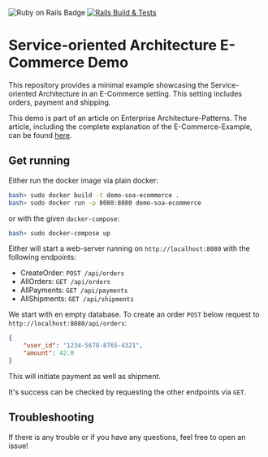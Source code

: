 ![Ruby on Rails Badge](https://img.shields.io/badge/Ruby_on_Rails-7.0-orange)
[![Rails Build & Tests](https://github.com/Beleg-6-EAP/demo-soa-ecommerce/actions/workflows/rails-build-test.yml/badge.svg)](https://github.com/Beleg-6-EAP/demo-soa-ecommerce/actions/workflows/rails-build-test.yml)

# Service-oriented Architecture E-Commerce Demo

This repository provides a minimal example showcasing the Service-oriented Architecture in an E-Commerce setting.
This setting includes orders, payment and shipping.

This demo is part of an article on Enterprise Architecture-Patterns.
The article, including the complete explanation of the E-Commerce-Example, can be found [here](https://github.com/Beleg-6-EAP/Belegarbeit).

## Get running

Either run the docker image via plain docker:
```bash
bash> sudo docker build -t demo-soa-ecommerce .
bash> sudo docker run -p 8080:8080 demo-soa-ecommerce  
```
or with the given `docker-compose`:
```bash
bash> sudo docker-compose up
```

Either will start a web-server running on `http://localhost:8080` with the following endpoints:

- CreateOrder: `POST /api/orders`
- AllOrders: `GET /api/orders`
- AllPayments: `GET /api/payments`
- AllShipments: `GET /api/shipments`

We start with en empty database.
To create an order `POST` below request to `http://localhost:8080/api/orders`: 

```json
{
    "user_id": "1234-5678-8765-4321",
    "amount": 42.0
}
```

This will initiate payment as well as shipment.

It's success can be checked by requesting the other endpoints via `GET`.

## Troubleshooting

If there is any trouble or if you have any questions, feel free to open an issue!
